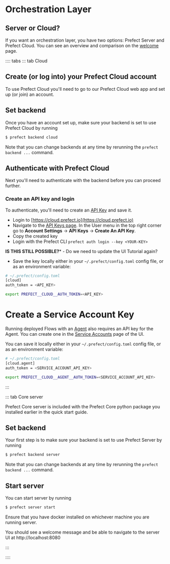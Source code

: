 # Orchestration Layer

## Server or Cloud?

If you want an orchestration layer, you have two options:  Prefect Server and Prefect Cloud. You can see an overview and comparison on the [welcome](/orchestration/README.md) page. 

:::: tabs
::: tab Cloud

## Create (or log into) your Prefect Cloud account
To use Prefect Cloud you'll need to go to our Prefect Cloud web app and set up (or join) an account.  

## Set backend 

Once you have an account set up, make sure your backend is set to use Prefect Cloud by running 

  ```bash
$ prefect backend cloud
```

Note that you can change backends at any time by rerunning the `prefect backend ...` command.

## Authenticate with Prefect Cloud <Badge text="Cloud"/>

Next you'll need to authenticate with the backend before you can proceed further.

### Create an API key and login

To authenticate, you'll need to create an [API Key](/orchestration/concepts/api_keys.md) and save it. 

- Login to [https://cloud.prefect.io](https://cloud.prefect.io)
- Navigate to the [API Keys page](https://cloud.prefect.io/user/keys). In the User menu in the top right corner go to **Account Settings** -> **API Keys** -> **Create An API Key**.
- Copy the created key
- Login with the Prefect CLI `prefect auth login --key <YOUR-KEY>`

**IS THIS STILL POSSIBLE?*** - Do we need to update the UI Tutorial again?

- Save the key locally either in your `~/.prefect/config.toml` config file, or as an environment variable:

```bash
# ~/.prefect/config.toml
[cloud]
auth_token = <API_KEY>
```

```bash
export PREFECT__CLOUD__AUTH_TOKEN=<API_KEY>
```

# Create a Service Account Key

Running deployed Flows with an [Agent](https://docs.prefect.io/orchestration/agents/overview.html) also requires an API key for the Agent. You can create one in the [Service Accounts](/team/service-accounts) page of the UI.

You can save it locally either in your `~/.prefect/config.toml` config file, or as an environment variable:

```bash
# ~/.prefect/config.toml
[cloud.agent]
auth_token = <SERVICE_ACCOUNT_API_KEY>
```

```bash
export PREFECT__CLOUD__AGENT__AUTH_TOKEN=<SERVICE_ACCOUNT_API_KEY>
```

:::

::: tab Core server 

Prefect Core server is included with the Prefect Core python package you installed earlier in the quick start guide.  

## Set backend 

Your first step is to make sure your backend is set to use Prefect Server by running 

  ```bash
$ prefect backend server
```
Note that you can change backends at any time by rerunning the `prefect backend ...` command.

## Start server

You can start server by running 

```bash
$ prefect server start
```

Ensure that you have docker installed on whichever machine you are running server. 

You should see a welcome message and be able to navigate to the server UI at http://localhost:8080

:::

::::